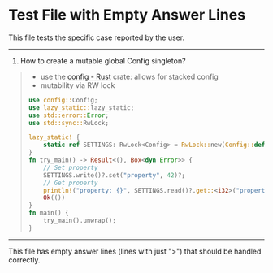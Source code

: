 # Test File with Empty Answer Lines

This file tests the specific case reported by the user.

---
<!--ID:1690041467827-->
1. How to create a mutable global Config singleton?

> - use the [config - Rust](https://docs.rs/config/latest/config/) crate: allows for stacked config
> - mutability via RW lock
>
> ```rust
> use config::Config;
> use lazy_static::lazy_static;
> use std::error::Error;
> use std::sync::RwLock;
>
> lazy_static! {
>     static ref SETTINGS: RwLock<Config> = RwLock::new(Config::default());
> }
> fn try_main() -> Result<(), Box<dyn Error>> {
>     // Set property
>     SETTINGS.write()?.set("property", 42)?;
>     // Get property
>     println!("property: {}", SETTINGS.read()?.get::<i32>("property")?);
>     Ok(())
> }
> fn main() {
>     try_main().unwrap();
> }
> ```

---

This file has empty answer lines (lines with just ">") that should be handled correctly.